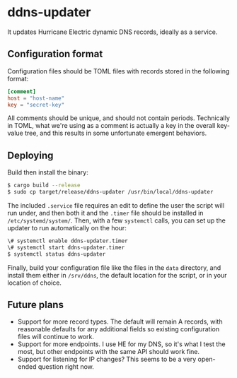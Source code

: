 # ddns-updater #

It updates Hurricane Electric dynamic DNS records, ideally as a service.

## Configuration format ##

Configuration files should be TOML files with records stored in the following
format:
```toml
[comment]
host = "host-name"
key = "secret-key"
```

All comments should be unique, and should not contain periods. Technically in
TOML, what we're using as a comment is actually a key in the overall key-value
tree, and this results in some unfortunate emergent behaviors.

## Deploying ##

Build then install the binary:
```sh
$ cargo build --release
$ sudo cp target/release/ddns-updater /usr/bin/local/ddns-updater
```

The included `.service` file requires an edit to define the user the script will
run under, and then both it and the `.timer` file should be installed in
`/etc/systemd/system/`. Then, with a few `systemctl` calls, you can set up the
updater to run automatically on the hour:

```sh
\# systemctl enable ddns-updater.timer
\# systemctl start ddns-updater.timer
$ systemctl status ddns-updater
```

Finally, build your configuration file like the files in the `data` directory,
and install them either in `/srv/ddns`, the default location for the script, or
in your location of choice.

## Future plans ##

- Support for more record types. The default will remain A records, with
  reasonable defaults for any additional fields so existing configuration files
  will continue to work.
- Support for more endpoints. I use HE for my DNS, so it's what I test the
  most, but other endpoints with the same API should work fine.
- Support for listening for IP changes? This seems to be a very open-ended
  question right now.
